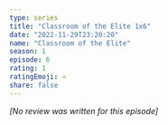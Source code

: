```yaml
---
type: series
title: "Classroom of the Elite 1x6"
date: "2022-11-29T23:20:20"
name: "Classroom of the Elite"
season: 1
episode: 6
rating: 1
ratingEmoji: ⭐️
share: false
---
```


_[No review was written for this episode]_
